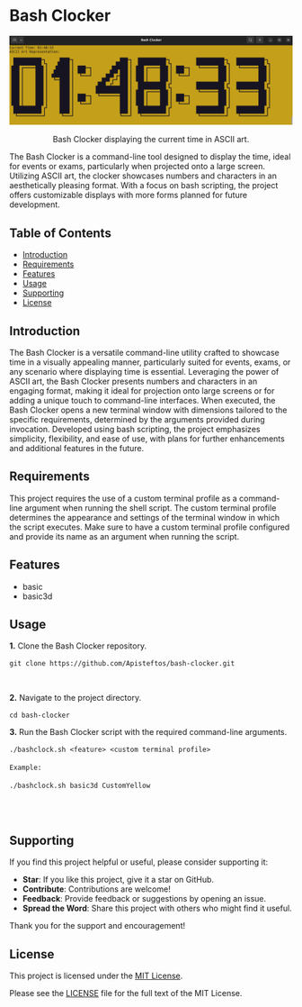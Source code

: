 
# Bash Clocker

<p align="center">
  <img src="pics/screenshots/CustomYellow.png" alt="Bash Clocker">
</p>

<p align="center">Bash Clocker displaying the current time in ASCII art.</p>


The Bash Clocker is a command-line tool designed to display the time, ideal for events or exams, particularly when projected onto a large screen. Utilizing ASCII art, the clocker showcases numbers and characters in an aesthetically pleasing format. With a focus on bash scripting, the project offers customizable displays with more forms planned for future development.

## Table of Contents

- [Introduction](#introduction)
- [Requirements](#requirements)
- [Features](#features)
- [Usage](#usage)
- [Supporting](#supporting)
- [License](#license)

## Introduction

The Bash Clocker is a versatile command-line utility crafted to showcase time in a visually appealing manner, particularly suited for events, exams, or any scenario where displaying time is essential. Leveraging the power of ASCII art, the Bash Clocker presents numbers and characters in an engaging format, making it ideal for projection onto large screens or for adding a unique touch to command-line interfaces. When executed, the Bash Clocker opens a new terminal window with dimensions tailored to the specific requirements, determined by the arguments provided during invocation. Developed using bash scripting, the project emphasizes simplicity, flexibility, and ease of use, with plans for further enhancements and additional features in the future.

## Requirements

This project requires the use of a custom terminal profile as a command-line argument when running the shell script. The custom terminal profile determines the appearance and settings of the terminal window in which the script executes. Make sure to have a custom terminal profile configured and provide its name as an argument when running the script.


## Features

- basic
- basic3d

## Usage 

**1.** Clone the Bash Clocker repository.

```terminal
git clone https://github.com/Apisteftos/bash-clocker.git
```
<br>

**2.** Navigate to the project directory.
```terminal 
cd bash-clocker
```

**3.** Run the Bash Clocker script with the required command-line arguments.
```terminal 
./bashclock.sh <feature> <custom terminal profile>

Example: 

./bashclock.sh basic3d CustomYellow

```
<br>
<br>

## Supporting

If you find this project helpful or useful, please consider supporting it: 

- **Star**: If you like this project, give it a star on GitHub.
- **Contribute**: Contributions are welcome!
- **Feedback**: Provide feedback or suggestions by opening an issue.
- **Spread the Word**: Share this project with others who might find it useful.

Thank you for the support and encouragement!

## License

This project is licensed under the [MIT License](LICENSE).

Please see the [LICENSE](LICENSE) file for the full text of the MIT License.




